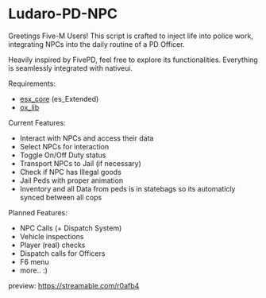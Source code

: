 # Ludaro-PD-NPC

Greetings Five-M Users! This script is crafted to inject life into police work, integrating NPCs into the daily routine of a PD Officer.

Heavily inspired by FivePD, feel free to explore its functionalities. Everything is seamlessly integrated with nativeui.

Requirements:

- [esx_core](https://github.com/esx-framework/esx_core) (es_Extended)
- [ox_lib](https://github.com/overextended/ox_lib?tab=readme-ov-file)

Current Features:

- Interact with NPCs and access their data
- Select NPCs for interaction
- Toggle On/Off Duty status
- Transport NPCs to Jail (if necessary)
- Check if NPC has Illegal goods
- Jail Peds with proper animation
- Inventory and all Data from peds is in statebags so its automaticly synced between all cops

Planned Features:

- NPC Calls (+ Dispatch System)
- Vehicle inspections
- Player (real) checks
- Dispatch calls for Officers
- F6 menu
- more.. :)

preview: 
https://streamable.com/r0afb4
